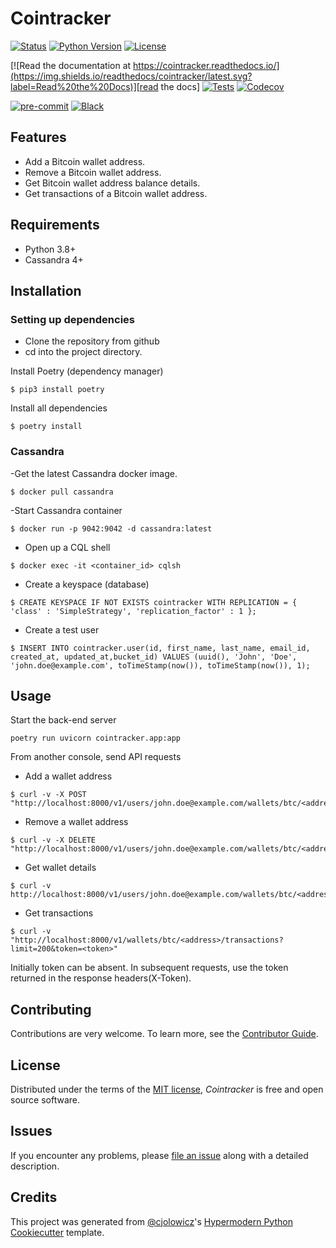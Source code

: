 # Cointracker

[![Status](https://img.shields.io/pypi/status/cointracker.svg)][status]
[![Python Version](https://img.shields.io/pypi/pyversions/cointracker)][python version]
[![License](https://img.shields.io/pypi/l/cointracker)][license]

[![Read the documentation at https://cointracker.readthedocs.io/](https://img.shields.io/readthedocs/cointracker/latest.svg?label=Read%20the%20Docs)][read the docs]
[![Tests](https://github.com/Ei5enheim/cointracker/workflows/Tests/badge.svg)][tests]
[![Codecov](https://codecov.io/gh/Ei5enheim/cointracker/branch/main/graph/badge.svg)][codecov]

[![pre-commit](https://img.shields.io/badge/pre--commit-enabled-brightgreen?logo=pre-commit&logoColor=white)][pre-commit]
[![Black](https://img.shields.io/badge/code%20style-black-000000.svg)][black]

[pypi_]: https://pypi.org/project/cointracker/
[status]: https://pypi.org/project/cointracker/
[python version]: https://pypi.org/project/cointracker
[read the docs]: https://cointracker.readthedocs.io/
[tests]: https://github.com/Ei5enheim/cointracker/actions?workflow=Tests
[codecov]: https://app.codecov.io/gh/Ei5enheim/cointracker
[pre-commit]: https://github.com/pre-commit/pre-commit
[black]: https://github.com/psf/black

## Features

- Add a Bitcoin wallet address.
- Remove a Bitcoin wallet address.
- Get Bitcoin wallet address balance details.
- Get transactions of a Bitcoin wallet address.

## Requirements

- Python 3.8+
- Cassandra 4+

## Installation

### Setting up dependencies
- Clone the repository from github
- cd into the project directory.

Install Poetry (dependency manager)
```console
$ pip3 install poetry
```

Install all dependencies
```console
$ poetry install
```

### Cassandra
-Get the latest Cassandra docker image.
```console
$ docker pull cassandra
```

-Start Cassandra container
```console
$ docker run -p 9042:9042 -d cassandra:latest
```

- Open up a CQL shell
```console
$ docker exec -it <container_id> cqlsh
```

- Create a keyspace (database)
```console
$ CREATE KEYSPACE IF NOT EXISTS cointracker WITH REPLICATION = { 'class' : 'SimpleStrategy', 'replication_factor' : 1 };
```

- Create a test user
```console
$ INSERT INTO cointracker.user(id, first_name, last_name, email_id, created_at, updated_at,bucket_id) VALUES (uuid(), 'John', 'Doe', 'john.doe@example.com', toTimeStamp(now()), toTimeStamp(now()), 1);
```

## Usage

Start the back-end server
```console
poetry run uvicorn cointracker.app:app
```

From another console, send API requests

- Add a wallet address
```console
$ curl -v -X POST "http://localhost:8000/v1/users/john.doe@example.com/wallets/btc/<address>"
```

- Remove a wallet address
```console
$ curl -v -X DELETE "http://localhost:8000/v1/users/john.doe@example.com/wallets/btc/<address>"
```

- Get wallet details
```console
$ curl -v http://localhost:8000/v1/users/john.doe@example.com/wallets/btc/<address>
```

- Get transactions
```console
$ curl -v "http://localhost:8000/v1/wallets/btc/<address>/transactions?limit=200&token=<token>"
```
Initially token can be absent. In subsequent requests, use the token returned in the response headers(X-Token).

## Contributing

Contributions are very welcome.
To learn more, see the [Contributor Guide].

## License

Distributed under the terms of the [MIT license][license],
_Cointracker_ is free and open source software.

## Issues

If you encounter any problems,
please [file an issue] along with a detailed description.

## Credits

This project was generated from [@cjolowicz]'s [Hypermodern Python Cookiecutter] template.

[@cjolowicz]: https://github.com/cjolowicz
[pypi]: https://pypi.org/
[hypermodern python cookiecutter]: https://github.com/cjolowicz/cookiecutter-hypermodern-python
[file an issue]: https://github.com/Ei5enheim/cointracker/issues
[pip]: https://pip.pypa.io/

<!-- github-only -->

[license]: https://github.com/Ei5enheim/cointracker/blob/main/LICENSE
[contributor guide]: https://github.com/Ei5enheim/cointracker/blob/main/CONTRIBUTING.md
[command-line reference]: https://cointracker.readthedocs.io/en/latest/usage.html
